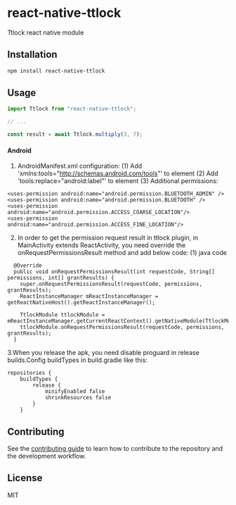 # react-native-ttlock

Ttlock react native module

## Installation

```sh
npm install react-native-ttlock
```

## Usage

```js
import Ttlock from "react-native-ttlock";

// ...

const result = await Ttlock.multiply(3, 7);
```
#### Android

1. AndroidManifest.xml configuration:
(1) Add 'xmlns:tools="http://schemas.android.com/tools"' 
    to <manifest> element
(2) Add 'tools:replace="android:label"' 
    to <application> element
(3) Additional permissions:
```  
<uses-permission android:name="android.permission.BLUETOOTH_ADMIN" />
<uses-permission android:name="android.permission.BLUETOOTH" />
<uses-permission android:name="android.permission.ACCESS_COARSE_LOCATION"/>
<uses-permission android:name="android.permission.ACCESS_FINE_LOCATION"/>
```
2. In order to get the permission request result in ttlock plugin, in MainActivity extends ReactActivity, you need override the onRequestPermissionsResult method and 
add below code:
(1) java code
```
  @Override
  public void onRequestPermissionsResult(int requestCode, String[] permissions, int[] grantResults) {
    super.onRequestPermissionsResult(requestCode, permissions, grantResults);
    ReactInstanceManager mReactInstanceManager = getReactNativeHost().getReactInstanceManager();

    TtlockModule ttlockModule = mReactInstanceManager.getCurrentReactContext().getNativeModule(TtlockModule.class);
    ttlockModule.onRequestPermissionsResult(requestCode, permissions, grantResults);
  }
```
3.When you release the apk, you need disable proguard in release builds.Config buildTypes in build.gradle like this:

```
repositories {
    buildTypes {
        release {
            minifyEnabled false
            shrinkResources false
        }
    }
```
## Contributing

See the [contributing guide](CONTRIBUTING.md) to learn how to contribute to the repository and the development workflow.

## License

MIT
